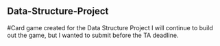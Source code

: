 ## Data-Structure-Project
#Card game created for the Data Structure Project 
I will continue to build out the game, but I wanted to submit before the TA deadline.
